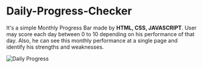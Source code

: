 # Daily-Progress-Checker

It's a simple Monthly Progress Bar made by **HTML, CSS, JAVASCRIPT**. User may score each day between 0 to 10 depending on his performance of that day. Also, he can see this monthly performance at a single page and identify his strengths and weaknesses.

![Daily Progress](https://github.com/Ahmed-51/Daily-Progress-Checker/assets/71616975/50504d82-059c-4611-ac17-e48f16fc61f7)
